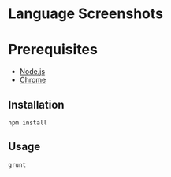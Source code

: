 # Language Screenshots

# Prerequisites

  - [Node.js](https://nodejs.org/)
  - [Chrome](https://www.google.it/chrome/browser/desktop/index.html)

## Installation

    npm install

## Usage

    grunt
